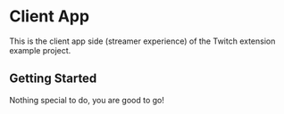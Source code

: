 # Client App

This is the client app side (streamer experience) of the Twitch extension example project.

## Getting Started

Nothing special to do, you are good to go!